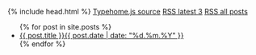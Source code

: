 {% include head.html %}
<a class="btn btn-primary" href="https://nobodymr.github.io/stories_feed/assets/typehome.js" target="_blank" rel="noopener noreferrer nofollow">Typehome.js source</a>
<a class="btn btn-primary" href="https://nobodymr.github.io/stories_feed/feed.xml" target="_blank" rel="noopener noreferrer nofollow">RSS latest 3</a>
<a class="btn btn-primary" href="https://nobodymr.github.io/stories_feed/allfeeds.xml" target="_blank" rel="noopener noreferrer nofollow">RSS all posts</a>

<ul>
{% for post in site.posts %}
<li>
<a rel="noopener noreferrer nofollow" target="_blank" href="https://server.makestories.io/preview/{{ post.storyid }}">{{ post.title }}<span class="badge badge-secondary ml-1">{{ post.date | date: "%d.%m.%Y" }}</span></a>
</li>
{% endfor %}
</ul>
